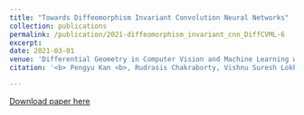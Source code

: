 ```yaml
---
title: "Towards Diffeomorphism Invariant Convolution Neural Networks"
collection: publications
permalink: /publication/2021-diffeomorphism_invariant_cnn_DiffCVML-6
excerpt: 
date: 2021-03-01
venue: 'Differential Geometry in Computer Vision and Machine Learning workshop'
citation: '<b> Pengyu Kan <b>, Rudrasis Chakraborty, Vishnu Suresh Lokhande, Vikas Singh.<i> Differential Geometry in Computer Vision and Machine Learning workshop. <i> 2021.'

---
```

<!---This paper is about the number 3. The number 4 is left for future work.--->

[Download paper here](http://pkan2.github.io/files/diffeomorphism_invariant_cnn_DiffCVML-6.pdf)

<!---**Pengyu Kan**, Rudrasis Chakraborty, Vishnu Suresh Lokhande, Vikas Singh.<i> Differential Geometry in Computer Vision and Machine Learning workshop. <i> 2021.--->